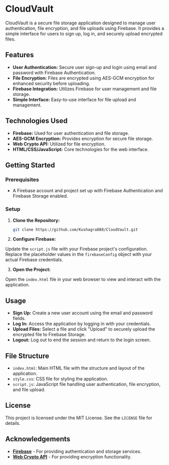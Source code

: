 # CloudVault

CloudVault is a secure file storage application designed to manage user authentication, file encryption, and file uploads using Firebase. It provides a simple interface for users to sign up, log in, and securely upload encrypted files.

## Features

- **User Authentication:** Secure user sign-up and login using email and password with Firebase Authentication.
- **File Encryption:** Files are encrypted using AES-GCM encryption for enhanced security before uploading.
- **Firebase Integration:** Utilizes Firebase for user management and file storage.
- **Simple Interface:** Easy-to-use interface for file upload and management.

## Technologies Used

- **Firebase:** Used for user authentication and file storage.
- **AES-GCM Encryption:** Provides encryption for secure file storage.
- **Web Crypto API:** Utilized for file encryption.
- **HTML/CSS/JavaScript:** Core technologies for the web interface.

## Getting Started

### Prerequisites

- A Firebase account and project set up with Firebase Authentication and Firebase Storage enabled.

### Setup

1. **Clone the Repository:**

   ```bash
   git clone https://github.com/Kushagra888/CloudVault.git

2. **Configure Firebase:**

  Update the `script.js` file with your Firebase project's configuration. Replace the placeholder values in the `firebaseConfig` object with your actual Firebase credentials.

3. **Open the Project:**

  Open the `index.html` file in your web browser to view and interact with the application.

## Usage

- **Sign Up:** Create a new user account using the email and password fields.
- **Log In:** Access the application by logging in with your credentials.
- **Upload Files:** Select a file and click "Upload" to securely upload the encrypted file to Firebase Storage.
- **Logout:** Log out to end the session and return to the login screen.

## File Structure

- `index.html`: Main HTML file with the structure and layout of the application.
- `style.css`: CSS file for styling the application.
- `script.js`: JavaScript file handling user authentication, file encryption, and file upload.

## License

This project is licensed under the MIT License. See the `LICENSE` file for details.

## Acknowledgements

- [**Firebase**](https://firebase.google.com/) - For providing authentication and storage services.
- [**Web Crypto API**](https://developer.mozilla.org/en-US/docs/Web/API/Web_Crypto_API) - For providing encryption functionality.
